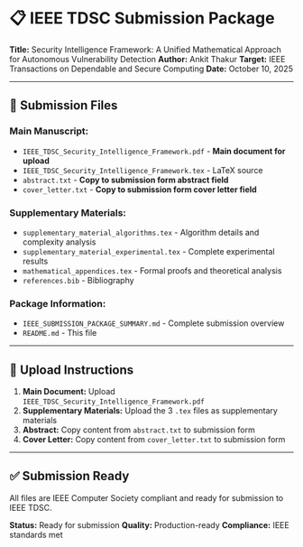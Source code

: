 # 📋 IEEE TDSC Submission Package

**Title:** Security Intelligence Framework: A Unified Mathematical Approach for Autonomous Vulnerability Detection
**Author:** Ankit Thakur
**Target:** IEEE Transactions on Dependable and Secure Computing
**Date:** October 10, 2025

---

## 📁 Submission Files

### **Main Manuscript:**
- `IEEE_TDSC_Security_Intelligence_Framework.pdf` - **Main document for upload**
- `IEEE_TDSC_Security_Intelligence_Framework.tex` - LaTeX source
- `abstract.txt` - **Copy to submission form abstract field**
- `cover_letter.txt` - **Copy to submission form cover letter field**

### **Supplementary Materials:**
- `supplementary_material_algorithms.tex` - Algorithm details and complexity analysis
- `supplementary_material_experimental.tex` - Complete experimental results
- `mathematical_appendices.tex` - Formal proofs and theoretical analysis
- `references.bib` - Bibliography

### **Package Information:**
- `IEEE_SUBMISSION_PACKAGE_SUMMARY.md` - Complete submission overview
- `README.md` - This file

---

## 🚀 Upload Instructions

1. **Main Document:** Upload `IEEE_TDSC_Security_Intelligence_Framework.pdf`
2. **Supplementary Materials:** Upload the 3 `.tex` files as supplementary materials
3. **Abstract:** Copy content from `abstract.txt` to submission form
4. **Cover Letter:** Copy content from `cover_letter.txt` to submission form

---

## ✅ Submission Ready

All files are IEEE Computer Society compliant and ready for submission to IEEE TDSC.

**Status:** Ready for submission
**Quality:** Production-ready
**Compliance:** IEEE standards met
